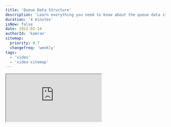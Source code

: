 ```yaml
---
title: 'Queue Data Structure'
description: 'Learn everything you need to know about the queue data structure'
duration: '4 minutes'
isNew: false
date: 2022-02-14
authorId: 'kamran'
sitemap:
  priority: 0.7
  changefreq: 'weekly'
tags:
  - 'video'
  - 'video-sitemap'
---
```


<iframe class="w-full aspect-video mb-5" src="https://www.youtube.com/embed/mDCi1lXd9hc" title="Queue Data Structure"></iframe>
